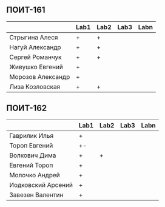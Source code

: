 ## ПОИТ-161
|                 	| Lab1 	| Lab2 	| Lab3 	| Labn 	|
|-----------------	|------	|------	|------	|------	|
| Стрыгина Алеся    | +    	| +    	|      	|      	|
| Нагуй Александр 	| +    	| +    	|      	|      	|
| Сергей Романчук 	| +    	| +   	|      	|      	|
| Живушко Евгений   | +     |   	|      	|      	|
| Морозов Александр | +    	|   	|      	|      	|
| Лиза Козловская   | +    	| +  	|      	|      	|

## ПОИТ-162
|                 	| Lab1 	| Lab2 	| Lab3 	| Labn 	|
|-----------------	|------	|------	|------	|------	|
| Гаврилик Илья     | +    	|     	|      	|      	|
| Тороп Евгений 	| +-    |      	|      	|      	|
| Волкович Дима 	| +    	|   +	|      	|      	|
| Евгений Тороп 	| +    	|   	|      	|      	|
| Молочко Андрей 	| +    	|   	|      	|      	|
| Иодковский Арсений| +    	|   	|      	|      	|
| Завезен Валентин 	| +    	|   	|      	|      	|